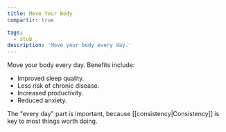 ```yaml
---
title: Move Your Body
compartir: true

tags:
  - stub
description: 'Move your body every day.'
---
```


Move your body every day. Benefits include:

- Improved sleep quality.
- Less risk of chronic disease.
- Increased productivity.
- Reduced anxiety.

The "every day" part is important, because [[consistency|Consistency]] is key to most things worth doing.
